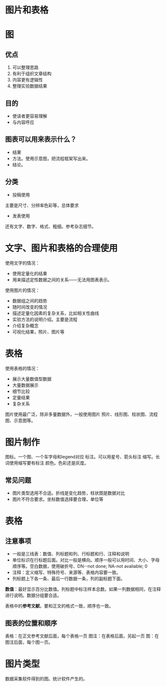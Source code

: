 
# 图片和表格

# 图

## 优点

1. 可以整理思路
2. 有利于组织文章结构
3. 内容更有逻辑性
4. 整理实验数据结果

## 目的

- 使读者更容易理解
- 与内容呼应

## 图表可以用来表示什么？

- 结果
- 方法。使用示意图，把流程框架写出来。
- 结论。

## 分类

- 投稿使用

主要是尺寸、分辨率色彩等，总体要求

- 发表使用

还有文字、数字、格式、粗细。参考杂志细节。

# 文字、图片和表格的合理使用

使用文字的情况：

- 使用定量化的结果
- 用来描述定性数据之间的关系——无法用图表表示。

使用图片的情况：

- 数据组之间的趋势
- 随时间改变的情况
- 描述定量化因素的复杂关系，比如相关性曲线
- 实验方法的说明介绍。主要是流程
- 介绍复杂概念
- 可视化结果，照片、图片等

# 表格

使用表格的情况：

- 展示大量数值型数据
- 大量数据展示
- 细节比较
- 定量结果
- 复杂关系

图片使用最广泛，除非多量数据外，一般使用图片
照片、线形图、柱状图、流程图、示意图等。

# 图片制作

图标。一个图、一个车字母和legend对应
标注。可以用星号、箭头标注
缩写。长词使用缩写要有标注
颜色。色彩还是灰度。

## 常见问题

- 图片类型选用不合适。折线是变化趋势，柱状图是数据对比
- 图片不符合要求。坐标数值选择要合理，单位等

# 表格

## 注意事项

- 一般是三线表：数值、列标题和列、行标题和行、注释和说明
- 单位标识在行标题后面。对比一般是横向。顺序一般可以用时间、大小、字母顺序等。空白数据，使用破折号、DN--not done; NA-not avaliable; 0
- 注释：定义缩写、特殊符号、来源等、表格内容要一致。
- 列标题上下各一条、最后一行数据一条，列的副标题下面。

**数值**：最好显示百分比数值。列标题中标注样本总数。如果一列数据相同，在注释进行说明。数据分组要合适。

表格中的**参考文献**。要和正文的格式一致，顺序也一致。

## 图表的位置和顺序

表格：在正文参考文献后面，每个表格一页
图注：在表格后面，另起一页
图：在图注后面，每个图一页。

# 图片类型

数据采集软件得到的图。统计软件产生的。